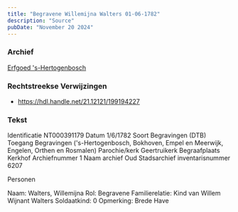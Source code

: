 ```yaml
---
title: "Begravene Willemijna Walters 01-06-1782"
description: "Source"
pubDate: "November 20 2024"
---
```


### Archief
[Erfgoed 's-Hertogenbosch](https://www.erfgoedshertogenbosch.nl/)

### Rechtstreekse Verwijzingen
- https://hdl.handle.net/21.12121/199194227

### Tekst
Identificatie NT000391179
Datum 1/6/1782
Soort Begravingen (DTB)
Toegang Begravingen ('s-Hertogenbosch, Bokhoven, Empel en Meerwijk, Engelen, Orthen en Rosmalen)
Parochie/kerk Geertruikerk
Begraafplaats Kerkhof
Archiefnummer 1
Naam archief Oud Stadsarchief
inventarisnummer 6207

Personen  

Naam:  Walters, Willemijna
Rol:  Begravene
Familierelatie:  Kind van Willem Wijnant Walters
Soldaatkind:  0
Opmerking:  Brede Have